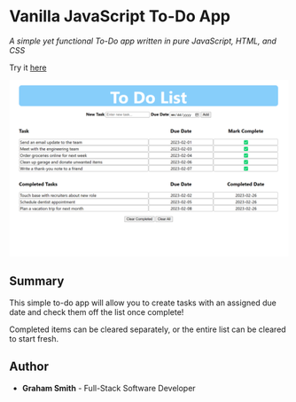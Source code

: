 # Vanilla JavaScript To-Do App

*A simple yet functional To-Do app written in pure JavaScript, HTML, and CSS*

Try it [here](https://GrahamS-Tech.github.io/To-Do/)

![App Screenshot](To-Do-ss.png)

## Summary
This simple to-do app will allow you to create tasks with an assigned due date and check them off the list once complete!

Completed items can be cleared separately, or the entire list can be cleared to start fresh.

## Author
- **Graham Smith** - Full-Stack Software Developer